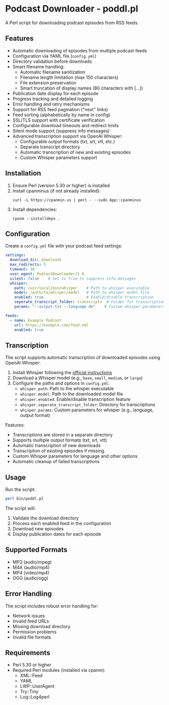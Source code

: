 # Podcast Downloader - poddl.pl

A Perl script for downloading podcast episodes from RSS feeds.

## Features

- Automatic downloading of episodes from multiple podcast feeds
- Configuration via YAML file (`config.yml`)
- Directory validation before downloads
- Smart filename handling:
  - Automatic filename sanitization
  - Filename length limitation (max 150 characters)
  - File extension preservation
  - Smart truncation of display names (80 characters with [...])
- Publication date display for each episode
- Progress tracking and detailed logging
- Error handling and retry mechanisms
- Support for RSS feed pagination ("next" links)
- Feed sorting (alphabetically by name in config)
- SSL/TLS support with certificate verification
- Configurable download timeouts and redirect limits
- Silent mode support (suppress info messages)
- Advanced transcription support via OpenAI Whisper:
  - Configurable output formats (txt, srt, vtt, etc.)
  - Separate transcript directory
  - Automatic transcription of new and existing episodes
  - Custom Whisper parameters support

## Installation

1. Ensure Perl (version 5.30 or higher) is installed
2. Install cpanminus (if not already installed):
   ```
   curl -L https://cpanmin.us | perl - --sudo App::cpanminus
   ```
3. Install dependencies:
   ```
   cpanm --installdeps .
   ```

## Configuration

Create a `config.yml` file with your podcast feed settings:

```yaml
settings:
  download_dir: downloads
  max_redirects: 5
  timeout: 30
  user_agent: PodcastDownloader/1.0
  silent: false    # Set to true to suppress info messages
  whisper:
    path: /usr/local/bin/whisper    # Path to whisper executable
    model: /path/to/whisper/model   # Path to whisper model file
    enabled: true                   # Enable/disable transcription
    seperate_transcript_folder: transcripts  # Folder for transcriptions
    params: "--output-txt --language de"    # Custom whisper parameters

feeds:
  - name: Example Podcast
    url: https://example.com/feed.xml
    enabled: true
```

## Transcription

The script supports automatic transcription of downloaded episodes using OpenAI Whisper:

1. Install Whisper following the [official instructions](https://github.com/openai/whisper)
2. Download a Whisper model (e.g., `base`, `small`, `medium`, or `large`)
3. Configure the paths and options in `config.yml`:
   - `whisper.path`: Path to the whisper executable
   - `whisper.model`: Path to the downloaded model file
   - `whisper.enabled`: Enable/disable transcription feature
   - `whisper.seperate_transcript_folder`: Directory for transcriptions
   - `whisper.params`: Custom parameters for whisper (e.g., language, output format)

Features:
- Transcriptions are stored in a separate directory
- Supports multiple output formats (txt, srt, vtt)
- Automatic transcription of new downloads
- Transcription of existing episodes if missing
- Custom Whisper parameters for language and other options
- Automatic cleanup of failed transcriptions

## Usage

Run the script:

```bash
perl bin/poddl.pl
```

The script will:
1. Validate the download directory
2. Process each enabled feed in the configuration
3. Download new episodes
4. Display publication dates for each episode

## Supported Formats

- MP3 (audio/mpeg)
- M4A (audio/mp4)
- MP4 (video/mp4)
- OGG (audio/ogg)

## Error Handling

The script includes robust error handling for:
- Network issues
- Invalid feed URLs
- Missing download directory
- Permission problems
- Invalid file formats

## Requirements

- Perl 5.30 or higher
- Required Perl modules (installed via cpanm):
  - XML::Feed
  - YAML
  - LWP::UserAgent
  - Try::Tiny
  - Log::Log4perl 
